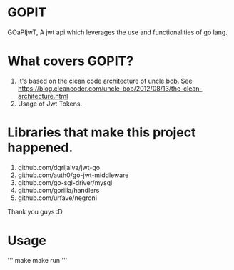 # GOPIT
GOaPIjwT, A jwt api which leverages the use and functionalities of go lang.

# What covers GOPIT?
1. It's based on the clean code architecture of uncle bob. See https://blog.cleancoder.com/uncle-bob/2012/08/13/the-clean-architecture.html
2. Usage of Jwt Tokens.


# Libraries that make this project happened.
1. github.com/dgrijalva/jwt-go
2. github.com/auth0/go-jwt-middleware
3. github.com/go-sql-driver/mysql
4. github.com/gorilla/handlers
5. github.com/urfave/negroni

Thank you guys :D

# Usage
''' make
    make run
'''
